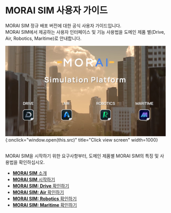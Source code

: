 # MORAI SIM 사용자 가이드

MORAI SIM 정규 배포 버전에 대한 공식 사용자 가이드입니다. <br>
MORAI SIM에서 제공하는 사용자 인터페이스 및 기능 사용법을 도메인 제품 별(Drive, Air, Robotics, Maritime)로 안내합니다.

![Image title](./img/sim-ug.png){:onclick="window.open(this.src)" title="Click view screen" width=1000}

<br>
MORAI SIM을 시작하기 위한 요구사항부터, 도메인 제품별 MORAI SIM의 특징 및 사용법을 확인하십시오.

 - [**MORAI SIM** 소개](intro)
 - [**MORAI SIM** 시작하기](getting-started)
 - [**MORAI SIM: Drive** 확인하기](simdrive)
 - [**MORAI SIM: Air** 확인하기](simair)
 - [**MORAI SIM: Robotics** 확인하기](simrobot)
 - [**MORAI SIM: Maritime** 확인하기](simmari)